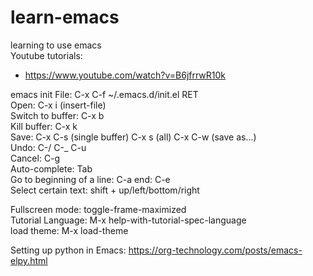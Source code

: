 # learn-emacs
learning to use emacs  
Youtube tutorials:  
- https://www.youtube.com/watch?v=B6jfrrwR10k


emacs init File: C-x C-f ~/.emacs.d/init.el RET    
Open: C-x i (insert-file)  
Switch to buffer: C-x b   
Kill buffer: C-x k  
Save: C-x C-s (single buffer) C-x s (all) C-x C-w (save as...)  
Undo: C-/ C-_ C-u  
Cancel: C-g  
Auto-complete: Tab  
Go to beginning of a line: C-a end: C-e  
Select certain text: shift + up/left/bottom/right

Fullscreen mode: toggle-frame-maximized  
Tutorial Language: M-x help-with-tutorial-spec-language  
load theme: M-x load-theme  

Setting up python in Emacs: https://org-technology.com/posts/emacs-elpy.html
